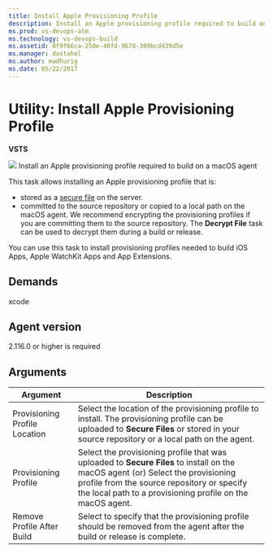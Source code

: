 ```yaml
---
title: Install Apple Provisioning Profile
description: Install an Apple provisioning profile required to build on a macOS agent in VSTS and Team Foundation Server TFS
ms.prod: vs-devops-alm
ms.technology: vs-devops-build
ms.assetid: 0f9f66ca-250e-40fd-9678-309bcd439d5e
ms.manager: dastahel
ms.author: madhurig
ms.date: 05/22/2017
---
```


# Utility: Install Apple Provisioning Profile

**VSTS**

![](../build/_img/xcode-build.png) Install an Apple provisioning profile required to build on a macOS agent

This task allows installing an Apple provisioning profile that is:
- stored as a [secure file](../../concepts/library/secure-files.md) on the server. 
- committed to the source repository or copied to a local path on the macOS agent. We recommend encrypting the provisioning profiles if you are committing them to the source repository. The **Decrypt File** task can be used to decrypt them during a build or release.

You can use this task to install provisioning profiles needed to build iOS Apps, Apple WatchKit Apps and App Extensions.

## Demands

xcode

## Agent version

2.116.0 or higher is required

## Arguments

| Argument | Description |
| -------- | ----------- |
| Provisioning Profile Location | Select the location of the provisioning profile to install. The provisioning profile can be uploaded to **Secure Files** or stored in your source repository or a local path on the agent. |
| Provisioning Profile | Select the provisioning profile that was uploaded to **Secure Files** to install on the macOS agent (or) Select the provisioning profile from the source repository or specify the local path to a provisioning profile on the macOS agent.|
| Remove Profile After Build | Select to specify that the provisioning profile should be removed from the agent after the build or release is complete. |
